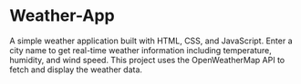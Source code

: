 # Weather-App
A simple weather application built with HTML, CSS, and JavaScript. Enter a city name to get real-time weather information including temperature, humidity, and wind speed. This project uses the OpenWeatherMap API to fetch and display the weather data.
